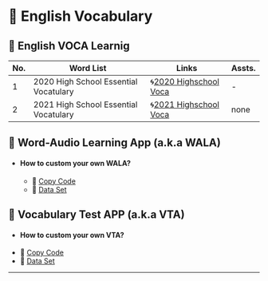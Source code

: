 # 🌿 English Vocabulary

## 🌱 English VOCA Learnig

|No.|Word List|Links|Assts.|
|-----------|-----------|-----------|-----------|
|1|2020 High School Essential Vocatulary|🌀[2020 Highschool Voca](https://github.com/jmyoon7442/English-Vocabulary/blob/main/2020%20VOCA/Readme.md)|-|
|2|2021 High School Essential Vocatulary|🌀[2021 Highschool Voca](https://github.com/jmyoon7442/English-Vocabulary/blob/main/2020%20VOCA/Readme.md)|none|


## 🌱 Word-Audio Learning App (a.k.a WALA)
+ #### How to custom your own WALA?
  + 📎 [Copy Code](https://github.com/jmyoon7442/English-Vocabulary/blob/main/WALA/Word_Audio_Learning_App(Demo).ipynb)
  + 📎 [Data Set](https://github.com/jmyoon7442/English-Vocabulary/blob/main/2020%20VOCA/Data/Readme.md)


## 🌱 Vocabulary Test APP (a.k.a VTA)
+ #### How to custom your own VTA?
 + 📎 [Copy Code](https://github.com/jmyoon7442/English-Vocabulary/blob/main/VTA/VOCA_TEST_APP(Demo).ipynb)
 + 📎 [Data Set](https://github.com/jmyoon7442/English-Vocabulary/blob/main/2020%20VOCA/Data/Readme.md)


---
